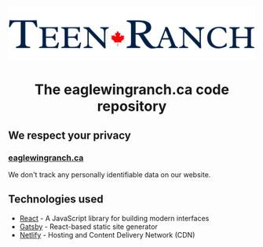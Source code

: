 <p align="center">
<a href="https://eaglewingranch.ca">
<img alt="Eagle Wing Ranch Logo" src="./src/components/Header/teenRanchLogo_lightBGR.svg" />
</a>
<h1 align="center">
The eaglewingranch.ca code repository
</h1>
</p>

## We respect your privacy

### [eaglewingranch.ca](https://eaglewingranch.ca)
We don't track any personally identifiable data on our website.

## Technologies used

* [React](https://reactjs.org) - A JavaScript library for building modern interfaces
* [Gatsby](https://gatsbyjs.com) - React-based static site generator
* [Netlify](https://www.netlify.com) - Hosting and Content Delivery Network (CDN)